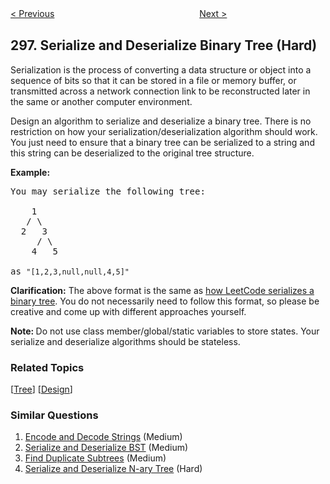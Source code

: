 <!--|This file generated by command(leetcode description); DO NOT EDIT.    |-->
<!--+----------------------------------------------------------------------+-->
<!--|@author    Openset <openset.wang@gmail.com>                           |-->
<!--|@link      https://github.com/openset                                 |-->
<!--|@home      https://github.com/openset/leetcode                        |-->
<!--+----------------------------------------------------------------------+-->

[< Previous](https://github.com/openset/leetcode/tree/master/problems/best-meeting-point "Best Meeting Point")
　　　　　　　　　　　　　　　　
[Next >](https://github.com/openset/leetcode/tree/master/problems/binary-tree-longest-consecutive-sequence "Binary Tree Longest Consecutive Sequence")

## 297. Serialize and Deserialize Binary Tree (Hard)

<p>Serialization is the process of converting a data structure or object into a sequence of bits so that it can be stored in a file or memory buffer, or transmitted across a network connection link to be reconstructed later in the same or another computer environment.</p>

<p>Design an algorithm to serialize and deserialize a binary tree. There is no restriction on how your serialization/deserialization algorithm should work. You just need to ensure that a binary tree can be serialized to a string and this string can be deserialized to the original tree structure.</p>

<p><strong>Example:&nbsp;</strong></p>

<pre>
You may serialize the following tree:

    1
   / \
  2   3
     / \
    4   5

as <code>&quot;[1,2,3,null,null,4,5]&quot;</code>
</pre>

<p><strong>Clarification:</strong> The above format is the same as <a href="/faq/#binary-tree">how LeetCode serializes a binary tree</a>. You do not necessarily need to follow this format, so please be creative and come up with different approaches yourself.</p>

<p><strong>Note:&nbsp;</strong>Do not use class member/global/static variables to store states. Your serialize and deserialize algorithms should be stateless.</p>

### Related Topics
  [[Tree](https://github.com/openset/leetcode/tree/master/tag/tree/README.md)]
  [[Design](https://github.com/openset/leetcode/tree/master/tag/design/README.md)]

### Similar Questions
  1. [Encode and Decode Strings](https://github.com/openset/leetcode/tree/master/problems/encode-and-decode-strings) (Medium)
  1. [Serialize and Deserialize BST](https://github.com/openset/leetcode/tree/master/problems/serialize-and-deserialize-bst) (Medium)
  1. [Find Duplicate Subtrees](https://github.com/openset/leetcode/tree/master/problems/find-duplicate-subtrees) (Medium)
  1. [Serialize and Deserialize N-ary Tree](https://github.com/openset/leetcode/tree/master/problems/serialize-and-deserialize-n-ary-tree) (Hard)
